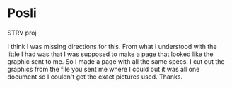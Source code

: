 # Posli
STRV proj

I think I was missing directions for this. From what I understood with the little I had was that I was supposed to make a page that looked like the graphic sent to me. So I made a page with all the same specs. I cut out the graphics from the file you sent me where I could but it was all one document so I couldn't get the exact pictures used. Thanks.
